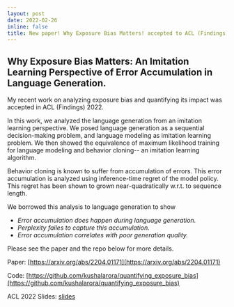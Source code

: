```yaml
---
layout: post
date: 2022-02-26
inline: false
title: New paper! Why Exposure Bias Matters! accepted to ACL (Findings), 2022.
---
```


## Why Exposure Bias Matters: An Imitation Learning Perspective of Error Accumulation in Language Generation.

My recent work on analyzing exposure bias and quantifying its impact was accepted in ACL (Findings) 2022. 

In this work, we analyzed the language generation from an imitation learning perspective. We posed language generation as a sequential decision-making problem, and language modeling as imitation learning problem. We then showed the equivalence of maximum likelihood training for language modeling and behavior cloning-- an imitation learning algorithm. 

Behavior cloning is known to suffer from accumulation of errors. This error accumulation is analyzed using inference-time regret of the model policy. This regret has been shown to grown near-quadratically w.r.t. to sequence length. 

We borrowed this analysis to language generation to show

* *Error accumulation does happen during language generation.*
* *Perplexity failes to capture this accumulation.*
* *Error accumulation correlates with poor generation quality.*

Please see the paper and the repo below for more details.

Paper: [https://arxiv.org/abs/2204.01171](https://arxiv.org/abs/2204.01171)

Code: [https://github.com/kushalarora/quantifying_exposure_bias](https://github.com/kushalarora/quantifying_exposure_bias)

ACL 2022 Slides: [slides](/assets/acl_2022_qeb_slides.pdf)